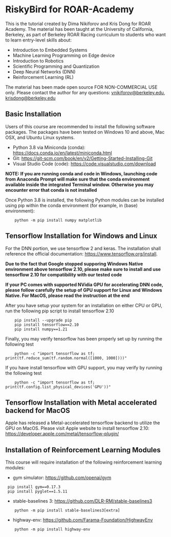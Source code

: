 # RiskyBird for ROAR-Academy

This is the tutorial created by Dima Nikiforov and Kris Dong for ROAR Academy. The material has been taught at the University of California, Berkeley, as part of Berkeley ROAR Racing curriculum to students who want to learn entry-level skills about:

* Introduction to Embedded Systems
* Machine Learning Programming on Edge device 
* Introduction to Robotics
* Scientific Programming and Quantization
* Deep Neural Networks (DNN)
* Reinforcement Learning (RL) 

The material has been made open source FOR NON-COMMERCIAL USE only. Please contact the author for any questions: <vnikiforov@berkeley.edu>, <krisdong@berkeley.edu>

## Basic Installation

Users of this course are recommended to install the following software packages. The packages have been tested on Windows 10 and above, Mac OSX, and Ubuntu Linux systems.

* Python 3.8 via Miniconda (conda): <https://docs.conda.io/en/latest/miniconda.html>
* Git: <https://git-scm.com/book/en/v2/Getting-Started-Installing-Git>
* Visual Studio Code (code): <https://code.visualstudio.com/download>

**NOTE: If you are running conda and code in Windows, launching code from Anaconda Prompt will make sure that the conda environment available inside the integrated Terminal window. Otherwise you may encounter error that conda is not installed**

Once Python 3.8 is installed, the following Python modules can be installed using pip within the conda environment (for example, in (base) environment):
~~~
    python -m pip install numpy matplotlib
~~~

## Tensorflow Installation for Windows and Linux

For the DNN portion, we use tensorflow 2 and keras. The installation shall reference the official documentation: <https://www.tensorflow.org/install>. 

**Due to the fact that Google stopped supporing Windows Native environment above tensorflow 2.10, please make sure to install and use tensorflow 2.10 for compatibility with our tested code**

**If your PC comes with supported NVidia GPU for accelerating DNN code, please follow carefully the setup of GPU support for Linux and Windows Native. For MacOS, please read the instruction at the end**

After you have setup your system for an installation on either CPU or GPU, run the following pip script to install tensorflow 2.10
~~~
    pip install --upgrade pip
    pip install tensorflow==2.10
    pip install numpy==1.21
~~~

Finally, you may verify tensorflow has been properly set up by running the following test
~~~
    python -c "import tensorflow as tf; print(tf.reduce_sum(tf.random.normal([1000, 1000])))"
~~~

If you have install tensorflow with GPU support, you may verify by running the following test
~~~
    python -c "import tensorflow as tf; print(tf.config.list_physical_devices('GPU'))"
~~~

## Tensorflow Installation with Metal accelerated backend for MacOS

Apple has released a Metal-accelerated tensorflow backend to utilize the GPU on MacOS. Please visit Apple website to install tensorflow 2.10: <https://developer.apple.com/metal/tensorflow-plugin/>

## Installation of Reinforcement Learning Modules

This course will require installation of the following reinforcement learning modules:

* gym simulator: <https://github.com/openai/gym>
~~~
 pip install gym==0.17.3
 pip install pyglet==1.5.11
~~~

* stable-baselines 3: <https://github.com/DLR-RM/stable-baselines3>
~~~
    python -m pip install stable-baselines3[extra]
~~~

* highway-env: <https://github.com/Farama-Foundation/HighwayEnv>
~~~
    python -m pip install highway-env
~~~
